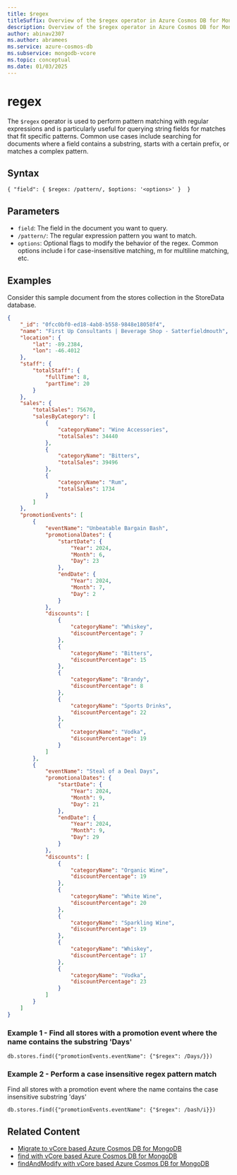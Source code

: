 ```yaml
---
title: $regex
titleSuffix: Overview of the $regex operator in Azure Cosmos DB for MongoDB vCore
description: Overview of the $regex operator in Azure Cosmos DB for MongoDB vCore
author: abinav2307
ms.author: abramees
ms.service: azure-cosmos-db
ms.subservice: mongodb-vcore
ms.topic: conceptual
ms.date: 01/03/2025
---
```


# regex

The `$regex` operator is used to perform pattern matching with regular expressions and is particularly useful for querying string fields for matches that fit specific patterns. Common use cases include searching for documents where a field contains a substring, starts with a certain prefix, or matches a complex pattern.

## Syntax

```mongodb
{ "field": { $regex: /pattern/, $options: '<options>' }  }
```

## Parameters
- `field`: The field in the document you want to query.
- `/pattern/`: The regular expression pattern you want to match.
- `options`: Optional flags to modify the behavior of the regex. Common options include i for case-insensitive matching, m for multiline matching, etc.

## Examples

Consider this sample document from the stores collection in the StoreData database.

```json
{
    "_id": "0fcc0bf0-ed18-4ab8-b558-9848e18058f4",
    "name": "First Up Consultants | Beverage Shop - Satterfieldmouth",
    "location": {
        "lat": -89.2384,
        "lon": -46.4012
    },
    "staff": {
        "totalStaff": {
            "fullTime": 8,
            "partTime": 20
        }
    },
    "sales": {
        "totalSales": 75670,
        "salesByCategory": [
            {
                "categoryName": "Wine Accessories",
                "totalSales": 34440
            },
            {
                "categoryName": "Bitters",
                "totalSales": 39496
            },
            {
                "categoryName": "Rum",
                "totalSales": 1734
            }
        ]
    },
    "promotionEvents": [
        {
            "eventName": "Unbeatable Bargain Bash",
            "promotionalDates": {
                "startDate": {
                    "Year": 2024,
                    "Month": 6,
                    "Day": 23
                },
                "endDate": {
                    "Year": 2024,
                    "Month": 7,
                    "Day": 2
                }
            },
            "discounts": [
                {
                    "categoryName": "Whiskey",
                    "discountPercentage": 7
                },
                {
                    "categoryName": "Bitters",
                    "discountPercentage": 15
                },
                {
                    "categoryName": "Brandy",
                    "discountPercentage": 8
                },
                {
                    "categoryName": "Sports Drinks",
                    "discountPercentage": 22
                },
                {
                    "categoryName": "Vodka",
                    "discountPercentage": 19
                }
            ]
        },
        {
            "eventName": "Steal of a Deal Days",
            "promotionalDates": {
                "startDate": {
                    "Year": 2024,
                    "Month": 9,
                    "Day": 21
                },
                "endDate": {
                    "Year": 2024,
                    "Month": 9,
                    "Day": 29
                }
            },
            "discounts": [
                {
                    "categoryName": "Organic Wine",
                    "discountPercentage": 19
                },
                {
                    "categoryName": "White Wine",
                    "discountPercentage": 20
                },
                {
                    "categoryName": "Sparkling Wine",
                    "discountPercentage": 19
                },
                {
                    "categoryName": "Whiskey",
                    "discountPercentage": 17
                },
                {
                    "categoryName": "Vodka",
                    "discountPercentage": 23
                }
            ]
        }
    ]
}
```

### Example 1 - Find all stores with a promotion event where the name contains the substring 'Days'

```mongodb
db.stores.find({"promotionEvents.eventName": {"$regex": /Days/}})
```

### Example 2 - Perform a case insensitive regex pattern match

Find all stores with a promotion event where the name contains the case insensitive substring 'days'

```mongodb
db.stores.find({"promotionEvents.eventName": {"$regex": /bash/i}})
```
## Related Content

- [Migrate to vCore based Azure Cosmos DB for MongoDB](https://learn.microsoft.com/en-us/azure/cosmos-db/mongodb/vcore/migration-options)
- [find with vCore based Azure Cosmos DB for MongoDB](find.md)
- [findAndModify with vCore based Azure Cosmos DB for MongoDB](findandmodify.md)
